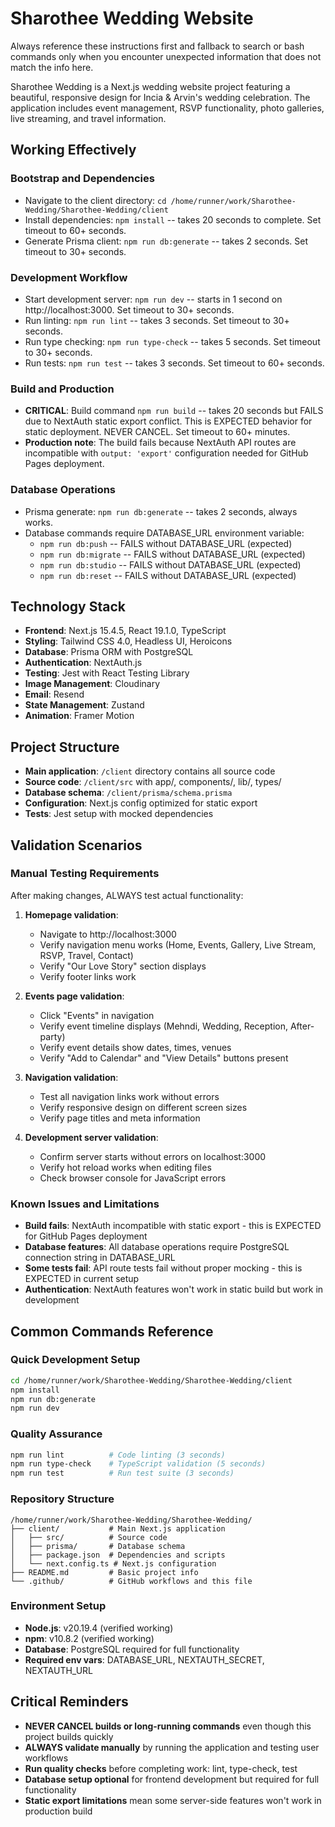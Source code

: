 # Sharothee Wedding Website

Always reference these instructions first and fallback to search or bash commands only when you encounter unexpected information that does not match the info here.

Sharothee Wedding is a Next.js wedding website project featuring a beautiful, responsive design for Incia & Arvin's wedding celebration. The application includes event management, RSVP functionality, photo galleries, live streaming, and travel information.

## Working Effectively

### Bootstrap and Dependencies
- Navigate to the client directory: `cd /home/runner/work/Sharothee-Wedding/Sharothee-Wedding/client`
- Install dependencies: `npm install` -- takes 20 seconds to complete. Set timeout to 60+ seconds.
- Generate Prisma client: `npm run db:generate` -- takes 2 seconds. Set timeout to 30+ seconds.

### Development Workflow
- Start development server: `npm run dev` -- starts in 1 second on http://localhost:3000. Set timeout to 30+ seconds.
- Run linting: `npm run lint` -- takes 3 seconds. Set timeout to 30+ seconds.
- Run type checking: `npm run type-check` -- takes 5 seconds. Set timeout to 30+ seconds.
- Run tests: `npm run test` -- takes 3 seconds. Set timeout to 60+ seconds.

### Build and Production
- **CRITICAL**: Build command `npm run build` -- takes 20 seconds but FAILS due to NextAuth static export conflict. This is EXPECTED behavior for static deployment. NEVER CANCEL. Set timeout to 60+ minutes.
- **Production note**: The build fails because NextAuth API routes are incompatible with `output: 'export'` configuration needed for GitHub Pages deployment.

### Database Operations
- Prisma generate: `npm run db:generate` -- takes 2 seconds, always works.
- Database commands require DATABASE_URL environment variable:
  - `npm run db:push` -- FAILS without DATABASE_URL (expected)
  - `npm run db:migrate` -- FAILS without DATABASE_URL (expected)
  - `npm run db:studio` -- FAILS without DATABASE_URL (expected)
  - `npm run db:reset` -- FAILS without DATABASE_URL (expected)

## Technology Stack
- **Frontend**: Next.js 15.4.5, React 19.1.0, TypeScript
- **Styling**: Tailwind CSS 4.0, Headless UI, Heroicons
- **Database**: Prisma ORM with PostgreSQL
- **Authentication**: NextAuth.js
- **Testing**: Jest with React Testing Library
- **Image Management**: Cloudinary
- **Email**: Resend
- **State Management**: Zustand
- **Animation**: Framer Motion

## Project Structure
- **Main application**: `/client` directory contains all source code
- **Source code**: `/client/src` with app/, components/, lib/, types/
- **Database schema**: `/client/prisma/schema.prisma`
- **Configuration**: Next.js config optimized for static export
- **Tests**: Jest setup with mocked dependencies

## Validation Scenarios

### Manual Testing Requirements
After making changes, ALWAYS test actual functionality:

1. **Homepage validation**: 
   - Navigate to http://localhost:3000
   - Verify navigation menu works (Home, Events, Gallery, Live Stream, RSVP, Travel, Contact)
   - Verify "Our Love Story" section displays
   - Verify footer links work

2. **Events page validation**:
   - Click "Events" in navigation
   - Verify event timeline displays (Mehndi, Wedding, Reception, After-party)
   - Verify event details show dates, times, venues
   - Verify "Add to Calendar" and "View Details" buttons present

3. **Navigation validation**:
   - Test all navigation links work without errors
   - Verify responsive design on different screen sizes
   - Verify page titles and meta information

4. **Development server validation**:
   - Confirm server starts without errors on localhost:3000
   - Verify hot reload works when editing files
   - Check browser console for JavaScript errors

### Known Issues and Limitations
- **Build fails**: NextAuth incompatible with static export - this is EXPECTED for GitHub Pages deployment
- **Database features**: All database operations require PostgreSQL connection string in DATABASE_URL
- **Some tests fail**: API route tests fail without proper mocking - this is EXPECTED in current setup
- **Authentication**: NextAuth features won't work in static build but work in development

## Common Commands Reference

### Quick Development Setup
```bash
cd /home/runner/work/Sharothee-Wedding/Sharothee-Wedding/client
npm install
npm run db:generate
npm run dev
```

### Quality Assurance
```bash
npm run lint          # Code linting (3 seconds)
npm run type-check    # TypeScript validation (5 seconds)  
npm run test          # Run test suite (3 seconds)
```

### Repository Structure
```
/home/runner/work/Sharothee-Wedding/Sharothee-Wedding/
├── client/           # Main Next.js application
│   ├── src/          # Source code
│   ├── prisma/       # Database schema
│   ├── package.json  # Dependencies and scripts
│   └── next.config.ts # Next.js configuration
├── README.md         # Basic project info
└── .github/          # GitHub workflows and this file
```

### Environment Setup
- **Node.js**: v20.19.4 (verified working)
- **npm**: v10.8.2 (verified working)
- **Database**: PostgreSQL required for full functionality
- **Required env vars**: DATABASE_URL, NEXTAUTH_SECRET, NEXTAUTH_URL

## Critical Reminders
- **NEVER CANCEL builds or long-running commands** even though this project builds quickly
- **ALWAYS validate manually** by running the application and testing user workflows
- **Run quality checks** before completing work: lint, type-check, test
- **Database setup optional** for frontend development but required for full functionality
- **Static export limitations** mean some server-side features won't work in production build
